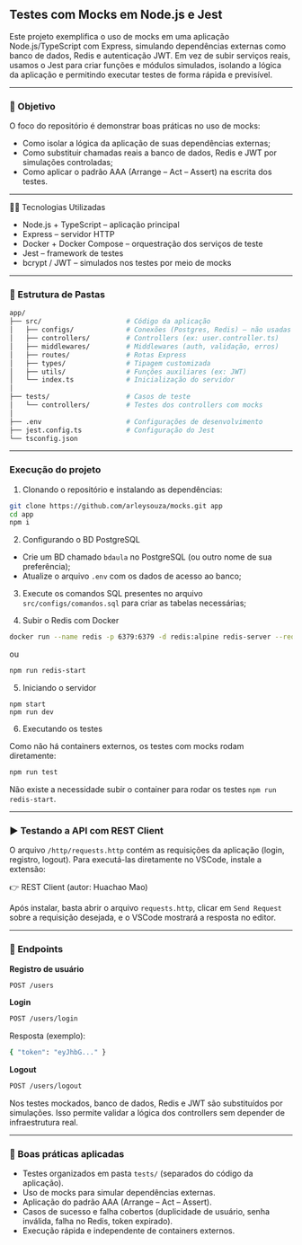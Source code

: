 ## Testes com Mocks em Node.js e Jest

Este projeto exemplifica o uso de mocks em uma aplicação Node.js/TypeScript com Express, simulando dependências externas como banco de dados, Redis e autenticação JWT.
Em vez de subir serviços reais, usamos o Jest para criar funções e módulos simulados, isolando a lógica da aplicação e permitindo executar testes de forma rápida e previsível.

---


### 📌 Objetivo

O foco do repositório é demonstrar boas práticas no uso de mocks:
- Como isolar a lógica da aplicação de suas dependências externas;
- Como substituir chamadas reais a banco de dados, Redis e JWT por simulações controladas;
- Como aplicar o padrão AAA (Arrange – Act – Assert) na escrita dos testes.

---


🧑‍💻 Tecnologias Utilizadas

- Node.js + TypeScript – aplicação principal
- Express – servidor HTTP
- Docker + Docker Compose – orquestração dos serviços de teste
- Jest – framework de testes
- bcrypt / JWT – simulados nos testes por meio de mocks

---


### 📂 Estrutura de Pastas

```bash
app/
├── src/                     # Código da aplicação
│   ├── configs/             # Conexões (Postgres, Redis) – não usadas nos mocks
│   ├── controllers/         # Controllers (ex: user.controller.ts)
│   ├── middlewares/         # Middlewares (auth, validação, erros)
│   ├── routes/              # Rotas Express
│   ├── types/               # Tipagem customizada
│   ├── utils/               # Funções auxiliares (ex: JWT)
│   └── index.ts             # Inicialização do servidor
│
├── tests/                   # Casos de teste
│   └── controllers/         # Testes dos controllers com mocks
│
├── .env                     # Configurações de desenvolvimento
├── jest.config.ts           # Configuração do Jest
└── tsconfig.json

```


---

### Execução do projeto

1. Clonando o repositório e instalando as dependências:
```bash
git clone https://github.com/arleysouza/mocks.git app
cd app
npm i
```

2. Configurando o BD PostgreSQL
- Crie um BD chamado `bdaula` no PostgreSQL (ou outro nome de sua preferência);
- Atualize o arquivo `.env` com os dados de acesso ao banco;

3. Execute os comandos SQL presentes no arquivo `src/configs/comandos.sql` para criar as tabelas necessárias;

4. Subir o Redis com Docker
```bash
docker run --name redis -p 6379:6379 -d redis:alpine redis-server --requirepass 123
```
ou

```bash
npm run redis-start
```

5. Iniciando o servidor
```
npm start
npm run dev
```

6. Executando os testes

Como não há containers externos, os testes com mocks rodam diretamente:
```bash
npm run test
```
Não existe a necessidade subir o container para rodar os testes `npm run redis-start`.

---


### ▶️ Testando a API com REST Client

O arquivo `/http/requests.http` contém as requisições da aplicação (login, registro, logout).
Para executá-las diretamente no VSCode, instale a extensão:

👉 REST Client (autor: Huachao Mao)

Após instalar, basta abrir o arquivo `requests.http`, clicar em `Send Request` sobre a requisição desejada, e o VSCode mostrará a resposta no editor.

---

### 🔑 Endpoints

**Registro de usuário**
``` bash
POST /users
```

**Login**
``` bash
POST /users/login
```
Resposta (exemplo):
```bash
{ "token": "eyJhbG..." }
```

**Logout**
``` bash
POST /users/logout
```
Nos testes mockados, banco de dados, Redis e JWT são substituídos por simulações.
Isso permite validar a lógica dos controllers sem depender de infraestrutura real.

---


### 📌 Boas práticas aplicadas

- Testes organizados em pasta `tests/` (separados do código da aplicação).
- Uso de mocks para simular dependências externas.
- Aplicação do padrão AAA (Arrange – Act – Assert).
- Casos de sucesso e falha cobertos (duplicidade de usuário, senha inválida, falha no Redis, token expirado).
- Execução rápida e independente de containers externos.